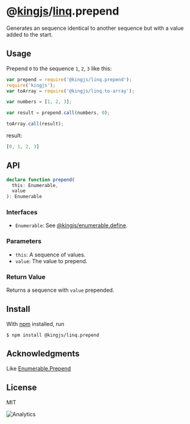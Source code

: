 # @[kingjs](https://www.npmjs.com/package/kingjs)/[linq](https://www.npmjs.com/package/@kingjs/linq).prepend
Generates an sequence identical to another sequence but with a value added to the start.
## Usage
Prepend `0` to the sequence `1`, `2`, `3` like this:
```js
var prepend = require('@kingjs/linq.prepend');
require('kingjs');
var toArray = require('@kingjs/linq.to-array');

var numbers = [1, 2, 3];

var result = prepend.call(numbers, 0);

toArray.call(result);
```
result:
```js
[0, 1, 2, 3]
```
## API
```ts
declare function prepend(
  this: Enumerable,
  value
): Enumerable
```
### Interfaces
- `Enumerable`: See [@kingjs/enumerable.define](https://www.npmjs.com/package/@kingjs/enumerable.define).
### Parameters
- `this`: A sequence of values. 
- `value`: The value to prepend.
### Return Value
Returns a sequence with `value` prepended.
## Install
With [npm](https://npmjs.org/) installed, run
```
$ npm install @kingjs/linq.prepend
```
## Acknowledgments
Like [Enumerable.Prepend](https://msdn.microsoft.com/en-us/library/mt823357(v=vs.110).aspx)
## License 
MIT

![Analytics](https://analytics.kingjs.net/linq/prepend)
